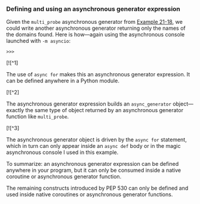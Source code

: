 ### Defining and using an asynchronous generator expression

Given the `multi_probe` asynchronous generator from [Example 21-18](#domainlib_ex), we could write another asynchronous generator returning only the names of the domains found. Here is how—again using the asynchronous console launched with `-m asyncio`:

```
>>> 
```

[![^1]

The use of `async for` makes this an asynchronous generator expression. It can be defined anywhere in a Python module.

[![^2]

The asynchronous generator expression builds an `async_generator` object—exactly the same type of object returned by an asynchronous generator function like `multi_probe`.

[![^3]

The asynchronous generator object is driven by the `async for` statement, which in turn can only appear inside an `async def` body or in the magic asynchronous console I used in this example.

To summarize: an asynchronous generator expression can be defined anywhere in your program, but it can only be consumed inside a native coroutine or asynchronous generator function.

The remaining constructs introduced by PEP 530 can only be defined and used inside native coroutines or asynchronous generator functions.